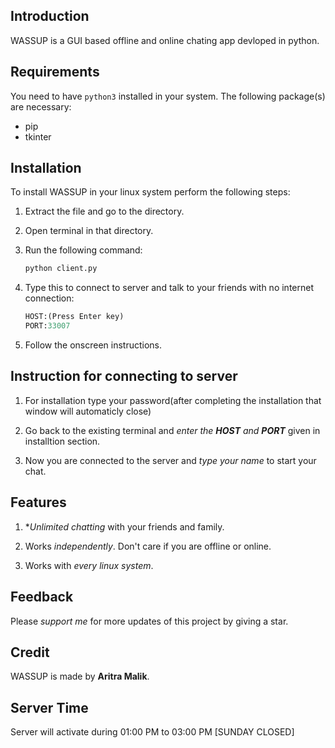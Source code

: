 ## Introduction
WASSUP is a GUI based offline and online chating app devloped in python.

## Requirements

You need to have `python3` installed in your system. The following package(s) are necessary:

- pip
- tkinter

## Installation

To install WASSUP in your linux system perform the following steps:

1. Extract the file and go to the directory.

2. Open terminal in that directory.

3. Run the following command:

   ```python
   python client.py
   ```

4. Type this to connect to server and talk to your friends with no internet connection:
    
    ```python
    HOST:(Press Enter key)
    PORT:33007
   

5. Follow the onscreen instructions.

## Instruction for connecting to server

1. For installation type your password(after completing the installation that window will automaticly close)

2. Go back to the existing terminal and *enter the **HOST** and **PORT*** given in installtion section.

3. Now you are connected to the server and *type your name* to start your chat.

## Features

1. **Unlimited chatting* with your friends and family.

2. Works *independently*. Don't care if you are offline or online.

3. Works with *every linux system*.

## Feedback

Please *support me* for more updates of this project by giving a star. 

## Credit

WASSUP is made by **Aritra Malik**.

## Server Time

Server will activate during 01:00 PM to 03:00 PM [SUNDAY CLOSED]

